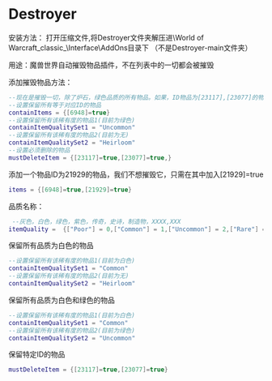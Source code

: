 # Destroyer
安装方法：
打开压缩文件,将Destroyer文件夹解压进\World of Warcraft\_classic_\Interface\AddOns目录下
（不是Destroyer-main文件夹）

用途：魔兽世界自动摧毁物品插件，不在列表中的一切都会被摧毁

添加摧毁物品方法：
``` lua
--现在是摧毁一切，除了炉石，绿色品质的所有物品。如果，ID物品为[23117],[23077]的物品也不会被删除
--设置保留所有等于对应ID的物品
containItems = {[6948]=true}
--设置保留所有该稀有度的物品1(目前为绿色)
containItemQualitySet1 = "Uncommon"
--设置保留所有该稀有度的物品2(目前为无)
containItemQualitySet2 = "Heirloom"
--设置必须删除的物品
mustDeleteItem = {[23117]=true,[23077]=true,}
```
添加一个物品ID为21929的物品，我们不想摧毁它，只需在其中加入[21929]=true
``` lua
items = {[6948]=true,[21929]=true}
``` 

品质名称：
``` lua
 --灰色，白色，绿色，紫色，传奇，史诗，制造物，XXXX,XXX
itemQuality =  {["Poor"] = 0,["Common"] = 1,["Uncommon"] = 2,["Rare"] = 3,["Epic"] = 4,["Legendary"] = 5,["Artifact"] = 6,["Heirloom"] = 7,["WoWToken"] = 8}

``` 


保留所有品质为白色的物品
``` lua
--设置保留所有该稀有度的物品1(目前为白色)
containItemQualitySet1 = "Common"
--设置保留所有该稀有度的物品2(目前为无)
containItemQualitySet2 = "Heirloom"
``` 

保留所有品质为白色和绿色的物品
``` lua
--设置保留所有该稀有度的物品1(目前为白色)
containItemQualitySet1 = "Common"
--设置保留所有该稀有度的物品2(目前为绿色)
containItemQualitySet2 = "Uncommon"
``` 

保留特定ID的物品
``` lua
mustDeleteItem = {[23117]=true,[23077]=true}
``` 
